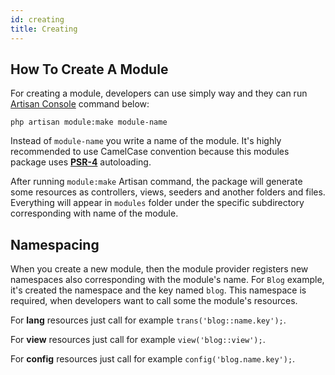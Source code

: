 ```yaml
---
id: creating
title: Creating
---
```


## How To Create A Module

For creating a module, developers can use simply way and they can run [Artisan Console](core/artisan-console.md) command below:

```text
php artisan module:make module-name
```

Instead of `module-name` you write a name of the module. It's highly recommended to use CamelCase convention because
this modules package uses **[PSR-4](https://www.php-fig.org/psr/psr-4/)** autoloading.

After running `module:make` Artisan command, the package will generate some resources as controllers, views, seeders and another
folders and files. Everything will appear in `modules` folder under the specific subdirectory corresponding with name of the module.

## Namespacing

When you create a new module, then the module provider registers new namespaces also corresponding with the module's name.
For `Blog` example, it's created the namespace and the key named `blog`. This namespace is required, when developers want to call
some the module's resources.

For **lang** resources just call for example `trans('blog::name.key');`.

For **view** resources just call for example `view('blog::view');`.

For **config** resources just call for example `config('blog.name.key');`.